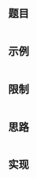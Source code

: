 # #

## 题目

````

````

## **示例**

````

````

## **限制**

````

````

## 思路

````

````



## 实现

````go

````

